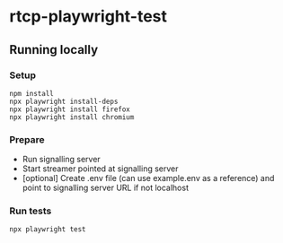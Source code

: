 # rtcp-playwright-test

## Running locally
### Setup
```
npm install
npx playwright install-deps
npx playwright install firefox
npx playwright install chromium
```

### Prepare
- Run signalling server
- Start streamer pointed at signalling server
- [optional] Create .env file (can use example.env as a reference) and point to signalling server URL if not localhost

### Run tests
```
npx playwright test
```

